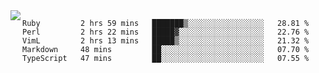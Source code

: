 

<a href="https://github.com/anuraghazra/github-readme-stats">
  <img align="left" src="https://github-readme-stats.vercel.app/api?username=kfly8&count_private=true&show_icons=true&theme=calm" />
</a>


<!--START_SECTION:waka-->
```text
Ruby         2 hrs 59 mins   ███████▒░░░░░░░░░░░░░░░░░   28.81 % 
Perl         2 hrs 22 mins   █████▓░░░░░░░░░░░░░░░░░░░   22.76 % 
VimL         2 hrs 13 mins   █████▒░░░░░░░░░░░░░░░░░░░   21.32 % 
Markdown     48 mins         ██░░░░░░░░░░░░░░░░░░░░░░░   07.70 % 
TypeScript   47 mins         ██░░░░░░░░░░░░░░░░░░░░░░░   07.55 % 
```
<!--END_SECTION:waka-->
